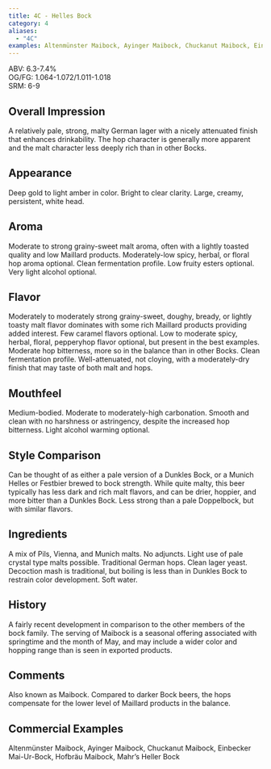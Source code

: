 ```yaml
---
title: 4C - Helles Bock
category: 4
aliases: 
  - "4C"
examples: Altenmünster Maibock, Ayinger Maibock, Chuckanut Maibock, Einbecker Mai-Ur-Bock, Hofbräu Maibock, Mahr’s Heller Bock
---
```


ABV: 6.3-7.4%  
OG/FG: 1.064-1.072/1.011-1.018  
SRM: 6-9  

## Overall Impression
A relatively pale, strong, malty German lager with a nicely attenuated finish that enhances drinkability. The hop character is generally more apparent and the malt character less deeply rich than in other Bocks.

## Appearance
Deep gold to light amber in color. Bright to clear clarity. Large, creamy, persistent, white head.

## Aroma
Moderate to strong grainy-sweet malt aroma, often with a lightly toasted quality and low Maillard products. Moderately-low spicy, herbal, or floral hop aroma optional. Clean fermentation profile. Low fruity esters optional. Very light alcohol optional.

## Flavor
Moderately to moderately strong grainy-sweet, doughy, bready, or lightly toasty malt flavor dominates with some rich Maillard products providing added interest. Few caramel flavors optional. Low to moderate spicy, herbal, floral, pepperyhop flavor optional, but present in the best examples. Moderate hop bitterness, more so in the balance than in other Bocks. Clean fermentation profile. Well-attenuated, not cloying, with a moderately-dry finish that may taste of both malt and hops.

## Mouthfeel
Medium-bodied. Moderate to moderately-high carbonation. Smooth and clean with no harshness or astringency, despite the increased hop bitterness. Light alcohol warming optional.

## Style Comparison
Can be thought of as either a pale version of a Dunkles Bock, or a Munich Helles or Festbier brewed to bock strength. While quite malty, this beer typically has less dark and rich malt flavors, and can be drier, hoppier, and more bitter than a Dunkles Bock. Less strong than a pale Doppelbock, but with similar flavors.

## Ingredients
A mix of Pils, Vienna, and Munich malts. No adjuncts. Light use of pale crystal type malts possible. Traditional German hops. Clean lager yeast. Decoction mash is traditional, but boiling is less than in Dunkles Bock to restrain color development. Soft water.

## History
A fairly recent development in comparison to the other members of the bock family. The serving of Maibock is a seasonal offering associated with springtime and the month of May, and may include a wider color and hopping range than is seen in exported products.

## Comments
Also known as Maibock. Compared to darker Bock beers, the hops compensate for the lower level of Maillard products in the balance.

## Commercial Examples
Altenmünster Maibock, Ayinger Maibock, Chuckanut Maibock, Einbecker Mai-Ur-Bock, Hofbräu Maibock, Mahr’s Heller Bock